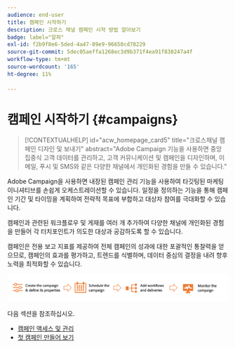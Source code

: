 ```yaml
---
audience: end-user
title: 캠페인 시작하기
description: 크로스 채널 캠페인 시작 방법 알아보기
badge: label="알파"
exl-id: f2b9f8e6-5ded-4a47-89e9-96650cd78229
source-git-commit: 5dec05aeffa1268ec3d9b371f4ea91f830247a4f
workflow-type: tm+mt
source-wordcount: '165'
ht-degree: 11%

---
```



# 캠페인 시작하기 {#campaigns}

>[!CONTEXTUALHELP]
>id="acw_homepage_card5"
>title="크로스채널 캠페인 디자인 및 보내기"
>abstract="Adobe Campaign 기능을 사용하면 중앙 집중식 고객 데이터를 관리하고, 고객 커뮤니케이션 및 캠페인을 디자인하며, 이메일, 푸시 및 SMS와 같은 다양한 채널에서 개인화된 경험을 만들 수 있습니다."

Adobe Campaign을 사용하면 내장된 캠페인 관리 기능을 사용하여 타깃팅된 마케팅 이니셔티브를 손쉽게 오케스트레이션할 수 있습니다. 일정을 정의하는 기능을 통해 캠페인 기간 및 타이밍을 계획하여 전략적 목표에 부합하고 대상자 참여를 극대화할 수 있습니다.

캠페인과 관련된 워크플로우 및 게재를 여러 개 추가하여 다양한 채널에 개인화된 경험을 만들어 각 터치포인트가 의도한 대상과 공감하도록 할 수 있습니다.

캠페인은 전용 보고 지표를 제공하여 전체 캠페인의 성과에 대한 포괄적인 통찰력을 얻으므로, 캠페인의 효과를 평가하고, 트렌드를 식별하며, 데이터 중심의 결정을 내려 향후 노력을 최적화할 수 있습니다.

![캠페인 플로우](assets/campaign-flow.png)

다음 섹션을 참조하십시오.

* [캠페인 액세스 및 관리](manage-campaigns.md)
* [첫 캠페인 만들어 보기](create-campaigns.md)



<!--
Use Adobe Campaign to create cross-channel campaigns. With its marketing campaign orchestration capabilities, you can manage and centralize customer data, design customer communications and campaigns, and create personalized experiences across different channels. In this version, email, push and SMS channels are available.

Design and execute high-volume email campaigns to deliver personalized messages, for all platforms and screen sizes. 
Measure the effectiveness of your deliveries with detailed reports including the counts of opens, clicks, forwards, and more. With Adobe Campaign segmentation capabilities, you can run queries against a high-volume database, and easily define dynamic marketing segments which perfectly target your campaigns.
-->

<!--
Get Started with campaigns
Adobe Campaign offers a set of solutions that help you personalize and deliver campaigns across all of your online and offline channels. You can create, configure, execute and analyze marketing campaigns. All marketing campaigns can be managed from a unified control center. Discover how to browse and create marketing campaigns in this section.

Campaigns include actions (deliveries) and processes (importing or extracting files), as well as resources (marketing documents, delivery outlines). They are used in marketing campaigns. Campaigns are part of a program, and programs are included in a campaign plan.
-->
